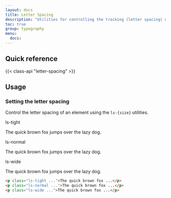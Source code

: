 ```yaml
---
layout: docs
title: Letter Spacing
description: "Utilities for controlling the tracking (letter spacing) of an element."
toc: true
group: typography
menu:
  docs:    
---
```


## Quick reference

{{< class-api "letter-spacing" >}}

## Usage

### Setting the letter spacing

Control the letter spacing of an element using the `ls-{size}` utilities.

<div class="bd-example flex-column d-flex gap-2">
  <span>ls-tight</span>
  <p class="ls-tight fw-semibold fs-5">The quick brown fox jumps over the lazy dog.</p>
  <span>ls-normal</span>
  <p class="ls-normal fw-semibold fs-5">The quick brown fox jumps over the lazy dog.</p>
  <span>ls-wide</span>
  <p class="ls-wide fw-semibold fs-5">The quick brown fox jumps over the lazy dog.</p>
</div>

```html
<p class="ls-tight ...">The quick brown fox ...</p>
<p class="ls-normal ...">The quick brown fox ...</p>
<p class="ls-wide ...">The quick brown fox ...</p>
```